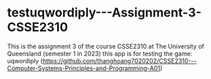 # testuqwordiply---Assignment-3-CSSE2310
This is the assignment 3 of the course CSSE2310 at The University of Queensland (semester 1 in 2023)
this app is for testing the game: uqwordiply (https://github.com/thanghoang7020202/CSSE2310---Computer-Systems-Principles-and-Programming-A01)
